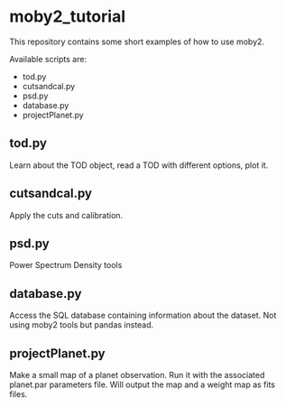# moby2_tutorial

This repository contains some short examples of how to use moby2.

Available scripts are:
* tod.py
* cutsandcal.py
* psd.py
* database.py
* projectPlanet.py


## tod.py
Learn about the TOD object, read a TOD with different options, plot it.

## cutsandcal.py
Apply the cuts and calibration.

## psd.py
Power Spectrum Density tools

## database.py
Access the SQL database containing information about the dataset. Not using moby2 tools but pandas instead.

## projectPlanet.py
Make a small map of a planet observation. Run it with the associated planet.par parameters file. Will output the map and a weight map as fits files.

